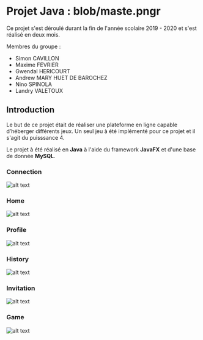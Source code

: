 # Projet Java : blob/maste.pngr

Ce projet s'est déroulé durant la fin de l'année scolaire 2019 - 2020 et s'est réalisé en deux mois.

Membres du groupe :
-   Simon CAVILLON
-   Maxime FEVRIER
-   Gwendal HERICOURT
-   Andrew MARY HUET DE BAROCHEZ
-   Nino SPINOLA
-   Landry VALETOUX

## Introduction

Le but de ce projet était de réaliser une plateforme en ligne capable
d’héberger différents jeux. Un seul jeu à été implémenté pour ce projet et il s'agit du puisssance 4.

Le projet à été réalisé en **Java** à l'aide du framework **JavaFX** et d'une base de donnée **MySQL**.

### Connection

![alt text](https://github.com/PhoqueEberlue/blob/main/img/connect.png)

### Home

![alt text](https://github.com/PhoqueEberlue/blob/main/img/home.png)

### Profile

![alt text](https://github.com/PhoqueEberlue/blob/main/img/profile.png)

### History

![alt text](https://github.com/PhoqueEberlue/blob/main/img/history.png)

### Invitation

![alt text](https://github.com/PhoqueEberlue/blob/main/img/invitation.png)

### Game

![alt text](https://github.com/PhoqueEberlue/blob/main/img/game.png)
